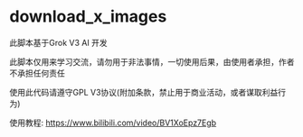 # download_x_images

 此脚本基于Grok V3 AI 开发

 此脚本仅用来学习交流，请勿用于非法事情，一切使用后果，由使用者承担，作者不承担任何责任

 使用此代码请遵守GPL V3协议(附加条款，禁止用于商业活动，或者谋取利益行为)

 使用教程: https://www.bilibili.com/video/BV1XoEpz7Egb
